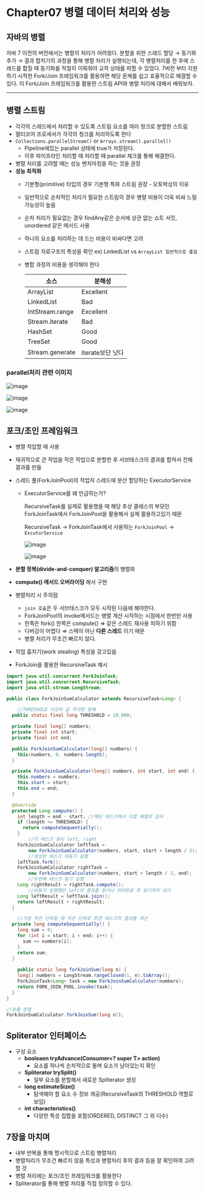 # Chapter07 병렬 데이터 처리와 성능

## 자바의 병렬

자바 7 이전의 버전에서는 병렬의 처리가 어려웠다.
분할을 위한 스레드 할당 → 동기화 추가 → 결과 합치기의 과정을 통해 병렬 처리가 실행되는데, 각 병렬처리를 한 후에 스레드를  합칠 때 동기화를 적절히 이뤄줘야 교착 상태를 피할 수 있었다.
7버전 부터 지원하기 시작한 Fork/Join 프레임워크를 활용하면 해당 문제를 쉽고 효율적으로 해결할 수 있다. 이 Fork/Join 프레임워크를 활용한 스트림 API와 병렬 처리에 대해서 배워보자.

---

## 병렬 스트림

- 각각의 스레드에서 처리할 수 있도록 스트림 요소를 여러 청크로 분할한 스트림
- 멀티코어 프로세서가 각각의 청크를 처리하도록 한다
- `Collections.parallelStream()` or `Arrays.stream().parallel()`
    - Pipeline에있는 parallel 상태에 true가 저장된다.
    - 이후 파이프라인 처리할 때 처리할 때 parallel 체크를 통해 해결한다.
- 병렬 처리를 고려할 때는 성능 벤치마킹을 하는 것을 권장
- **성능 최적화**
    - 기본형(primitive) 타입의 경우 기본형 특화 스트림 권장 - 오토박싱의 이유
    - 일반적으로 순차적인 처리가 필요한 스트림의 경우 병렬 비용이 더욱 비싸 느릴 가능성이 높음
    - 순차 처리가 필요없는 경우 findAny같은 순서에 상관 없는 쇼트 서킷, unordered 같은 메서드 사용
    - 하나의 요소를 처리하는 데 드는 비용이 비싸다면 고려
    - 스트림 자료구조의 특성을 확인 ex) LinkedList vs `ArrayList 일반적으로 좋음`
    - 병합 과정의 비용을 생각해야 한다
        
        
        | 소스 | 분해성 |
        | --- | --- |
        | ArrayList | Excellent |
        | LinkedList | Bad |
        | IntStream.range | Excellent |
        | Stream.iterate | Bad |
        | HashSet | Good |
        | TreeSet | Good |
        | Stream.generate | iterate보단 낫다 |

### parallel처리 관련 이미지

![image](https://github.com/JTStudys/Modern_Java_In_Action/assets/75903442/642b5d28-19ac-40a3-956a-34b0fed6389f)

![image](https://github.com/JTStudys/Modern_Java_In_Action/assets/75903442/efc232f8-8ce8-430b-bc6e-9b95ed04e1b5)

![image](https://github.com/JTStudys/Modern_Java_In_Action/assets/75903442/15bfa77f-373e-4215-a09d-feb8f1450e57)

## 포크/조인 프레임워크

- 병렬 작업할 때 사용
- 재귀적으로 큰 작업을 작은 작업으로 분할한 후 서브태스크의 결과를 합쳐서 전체 결과를 만듦
- 스레드 풀(ForkJoinPool)의 작업자 스레드에 분산 할당하는 ExecutorService
    - ExecutorService를 왜 언급하는가?
        
        RecursiveTask를 실제로 활용했을 때 해당 추상 클래스의 부모인 ForkJoinTask에서 ForkJoinPool을 활용해서 실제 활용하고있기 때문
        
        RecursiveTask → ForkJoinTask에서 사용하는 `ForkJoinPool` → `ExcutorService`
        
        ![image](https://github.com/JTStudys/Modern_Java_In_Action/assets/75903442/f2bd073c-4231-49e5-9557-6d69be8d177b)

        ![image](https://github.com/JTStudys/Modern_Java_In_Action/assets/75903442/4b766947-591f-4728-99bd-7ba104385716)

        
- **분할 정복(divide-and-conquer) 알고리즘**의 병렬화
- **compute() 메서드 오버라이딩** 해서 구현
- 병렬처리 시 주의점
    - `join 호출`은 두 서브태스크가 모두 시작된 다음에 해야한다.
    - ForkJoinPool의 invoke메서드는 병렬 계산 시작하는 시점에서 한번만 사용
    - 한쪽은 fork() 한쪽은 compute() ⇒ 같은 스레드 재사용 피하기 위함
    - 디버깅이 어렵다 ⇒ 스택이 아닌 **다른 스레드** 이기 때문
    - 병렬 처리가 무조건 빠르지 않다.
- 작업 훔치기(work stealing) 특성을 갖고있음
- ForkJoin을 활용한 RecursiveTask 예시

```java
import java.util.concurrent.ForkJoinTask;
import java.util.concurrent.RecursiveTask;
import java.util.stream.LongStream;

public class ForkJoinSumCalculator extends RecursiveTask<Long> {

	//THRESHOLD 이상의 값 까지만 분해
  public static final long THRESHOLD = 10_000;

  private final long[] numbers;
  private final int start;
  private final int end;

  public ForkJoinSumCalculator(long[] numbers) {
    this(numbers, 0, numbers.length);
  }

  private ForkJoinSumCalculator(long[] numbers, int start, int end) {
    this.numbers = numbers;
    this.start = start;
    this.end = end;
  }

  @Override
  protected Long compute() {
    int length = end - start; //해당 태스크에서 더할 배열의 길이
    if (length <= THRESHOLD) {
      return computeSequentially();
    }
		//각 태스크 분리 left, right
    ForkJoinSumCalculator leftTask =
		new ForkJoinSumCalculator(numbers, start, start + length / 2);
		//생성한 태스크 비동기 실행
    leftTask.fork();
    ForkJoinSumCalculator rightTask =
		new ForkJoinSumCalculator(numbers, start + length / 2, end);
		//두번째 태스크 동기 실행
    Long rightResult = rightTask.compute();
		//비동기 실행했던 left의 결과를 읽거나 처리완료 후 읽기까지 대기
    Long leftResult = leftTask.join();
    return leftResult + rightResult;
  }

	//가장 작은 단위일 때 작은 단위로 쪼갠 태스크의 결과를 계산
  private long computeSequentially() {
    long sum = 0;
    for (int i = start; i < end; i++) {
      sum += numbers[i];
    }
    return sum;
  }
	
	public static long forkJoinSum(long n) {
    long[] numbers = LongStream.rangeClosed(1, n).toArray();
    ForkJoinTask<Long> task = new ForkJoinSumCalculator(numbers);
    return FORK_JOIN_POOL.invoke(task);
  }
}

//호출 방법
ForkJoinSumCalculator.forkJoinSum(long n));
```

## Spliterator 인터페이스

- 구성 요소
    - **booleaen tryAdvance(Consumer<? super T> action)**
        - 요소를 하나씩 순차적으로 돌며 요소가 남아있는지 확인
    - **Spliterator<T> trySplit()**
        - 일부 요소를 분할해서 새로운 Spliterator 생성
    - **long estimateSize()**
        - 탐색해야 할 요소 수 정보 제공(RecursiveTask의 THRESHOLD 역할로 보임)
    - **int characteristics()**
        - 다양한 특성 집합을 포함(ORDERED, DISTINCT 그 외 다수)

## 7장을 마치며

- 내부 반복을 통해 명시적으로 스트림 병렬처리
- 병렬처리가 무조건 빠르지 않음 특성과 병렬처리 후의 결과 등을 잘 확인하여 고려할 것
- 병렬 처리에는 포크/조인 프레임워크를 활용한다
- Spliterator를 통해 병렬 처리를 직접 정의할 수 있다.
